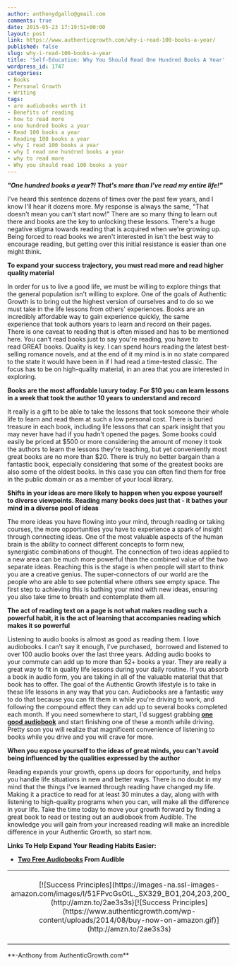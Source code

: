 ```yaml
---
author: anthonydgallo@gmail.com
comments: true
date: 2015-05-23 17:19:51+00:00
layout: post
link: https://www.authenticgrowth.com/why-i-read-100-books-a-year/
published: false
slug: why-i-read-100-books-a-year
title: 'Self-Education: Why You Should Read One Hundred Books A Year'
wordpress_id: 1747
categories:
- Books
- Personal Growth
- Writing
tags:
- are audiobooks worth it
- Benefits of reading
- how to read more
- one hundred books a year
- Read 100 books a year
- Reading 100 books a year
- why I read 100 books a year
- why I read one hundred books a year
- why to read more
- Why you should read 100 books a year
---
```


_**"One hundred books a year?! That's more than I've read my entire life!"**_

I've heard this sentence dozens of times over the past few years, and I know I'll hear it dozens more. My response is always the same, "That doesn't mean you can't start now!" There are so many thing to learn out there and books are the key to unlocking these lessons. There's a huge negative stigma towards reading that is acquired when we're growing up. Being forced to read books we aren't interested in isn't the best way to encourage reading, but getting over this initial resistance is easier than one might think.

**To expand your success trajectory, you must read more and read higher quality material**

In order for us to live a good life, we must be willing to explore things that the general population isn't willing to explore. One of the goals of Authentic Growth is to bring out the highest version of ourselves and to do so we must take in the life lessons from others' experiences. Books are an incredibly affordable way to gain experience quickly, the same experience that took authors years to learn and record on their pages. There is one caveat to reading that is often missed and has to be mentioned here. You can't read books just to say you're reading, you have to read GREAT books. Quality is key. I can spend hours reading the latest best-selling romance novels, and at the end of it my mind is in no state compared to the state it would have been in if I had read a time-tested classic. The focus has to be on high-quality material, in an area that you are interested in exploring.

**Books are the most affordable luxury today. For $10 you can learn lessons in a week that took the author 10 years to understand and record**

It really is a gift to be able to take the lessons that took someone their whole life to learn and read them at such a low personal cost. There is buried treasure in each book, including life lessons that can spark insight that you may never have had if you hadn't opened the pages. Some books could easily be priced at $500 or more considering the amount of money it took the authors to learn the lessons they're teaching, but yet conveniently most great books are no more than $20. There is truly no better bargain than a fantastic book, especially considering that some of the greatest books are also some of the oldest books. In this case you can often find them for free in the public domain or as a member of your local library.

**Shifts in your ideas are more likely to happen when you expose yourself to diverse viewpoints. Reading many books does just that - it bathes your mind in a diverse pool of ideas**

The more ideas you have flowing into your mind, through reading or taking courses, the more opportunities you have to experience a spark of insight through connecting ideas. One of the most valuable aspects of the human brain is the ability to connect different concepts to form new, synergistic combinations of thought. The connection of two ideas applied to a new area can be much more powerful than the combined value of the two separate ideas. Reaching this is the stage is when people will start to think you are a creative genius. The super-connectors of our world are the people who are able to see potential where others see empty space. The first step to achieving this is bathing your mind with new ideas, ensuring you also take time to breath and contemplate them all.

**The act of reading text on a page is not what makes reading such a powerful habit, it is the act of learning that accompanies reading which makes it so powerful**

Listening to audio books is almost as good as reading them. I love audiobooks. I can't say it enough, I've purchased,  borrowed and listened to over 100 audio books over the last three years. Adding audio books to your commute can add up to more than 52+ books a year. They are really a great way to fit in quality life lessons during your daily routine. If you absorb a book in audio form, you are taking in all of the valuable material that that book has to offer. The goal of the Authentic Growth lifestyle is to take in these life lessons in any way that you can. Audiobooks are a fantastic way to do that because you can fit them in while you're driving to work, and following the compound effect they can add up to several books completed each month. If you need somewhere to start, I'd suggest grabbing **[one good audiobook](https://www.amazon.com/Audible-Free-Trial-Digital-Membership/dp/B00NB86OYE/?ref_=assoc_tag_ph_1422899139880&_encoding=UTF8&camp=1789&creative=9325&linkCode=pf4&tag=rtbks-20&linkId=ae84b1815a781ac8c033c6aa2d30881b)** and start finishing one of these a month while driving. Pretty soon you will realize that magnificent convenience of listening to books while you drive and you will crave for more.

**When you expose yourself to the ideas of great minds, you can't avoid being influenced by the qualities expressed by the author**

Reading expands your growth, opens up doors for opportunity, and helps you handle life situations in new and better ways. There is no doubt in my mind that the things I've learned through reading have changed my life. Making it a practice to read for at least 30 minutes a day, along with with listening to high-quality programs when you can, will make all the difference in your life. Take the time today to move your growth forward by finding a great book to read or testing out an audiobook from Audible. The knowledge you will gain from your increased reading will make an incredible difference in your Authentic Growth, so start now.

**Links To Help Expand Your Reading Habits Easier:**



 	
  * **[Two Free Audiobooks](https://www.amazon.com/Audible-Free-Trial-Digital-Membership/dp/B00NB86OYE/?ref_=assoc_tag_ph_1422899139880&_encoding=UTF8&camp=1789&creative=9325&linkCode=pf4&tag=rtbks-20&linkId=ae84b1815a781ac8c033c6aa2d30881b) From Audible**


<table >
<tbody >
<tr align="center" >

<td >[![Success Principles](https://images-na.ssl-images-amazon.com/images/I/51FPvcGsOtL._SX329_BO1,204,203,200_.jpg)](http://amzn.to/2ae3s3s)[![Success Principles](https://www.authenticgrowth.com/wp-content/uploads/2014/08/buy-now-on-amazon.gif)](http://amzn.to/2ae3s3s)
</td>

<td >[![The Slight Edge](https://images-na.ssl-images-amazon.com/images/I/41hC5Pli3SL._SX332_BO1,204,203,200_.jpg)](http://amzn.to/2akXEGC)[![The Slight Edge](https://www.authenticgrowth.com/wp-content/uploads/2014/08/buy-now-on-amazon.gif)](http://amzn.to/2akXEGC)
</td>

<td >[![The Art of Exceptional Living](https://images-na.ssl-images-amazon.com/images/I/51Y6m1Ds4TL._SX437_BO1,204,203,200_.jpg)](http://amzn.to/29R42bA)[![The Art of Exceptional Living](https://www.authenticgrowth.com/wp-content/uploads/2014/08/buy-now-on-amazon.gif)](http://amzn.to/29R42bA)
</td>

<td >[![Maximum Achievement](https://images-na.ssl-images-amazon.com/images/I/51-zlI3yXBL._SX320_BO1,204,203,200_.jpg)](http://amzn.to/29Zv3Jh)[![Maximum Achievement](https://www.authenticgrowth.com/wp-content/uploads/2014/08/buy-now-on-amazon.gif)](http://amzn.to/29Zv3Jh)
</td>
</tr>
</tbody>
</table>
**-Anthony from AuthenticGrowth.com**
